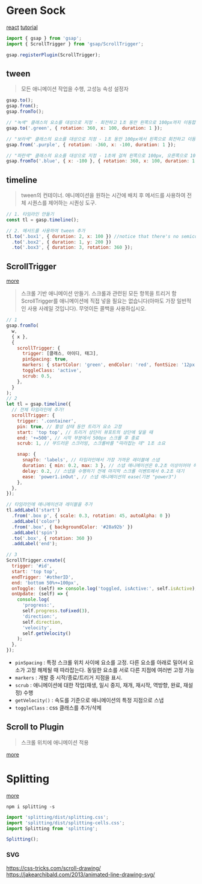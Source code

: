 # Green Sock

[react](https://greensock.com/react-basics)
[tutorial](https://greensock.com/get-started/)

```jsx
import { gsap } from 'gsap';
import { ScrollTrigger } from 'gsap/ScrollTrigger';

gsap.registerPlugin(ScrollTrigger);
```

## tween

> 모든 애니메이션 작업을 수행, 고성능 속성 설정자

```jsx
gsap.to();
gsap.from();
gsap.fromTo();

// "녹색" 클래스의 요소를 대상으로 지정 - 회전하고 1초 동안 왼쪽으로 100px까지 이동합니다.
gsap.to('.green', { rotation: 360, x: 100, duration: 1 });

// "보라색" 클래스의 요소를 대상으로 지정 - 1초 동안 100px에서 왼쪽으로 회전하고 이동합니다.
gsap.from('.purple', { rotation: -360, x: -100, duration: 1 });

// "파란색" 클래스의 요소를 대상으로 지정 - 1초에 걸쳐 왼쪽으로 100px, 오른쪽으로 100px 회전 및 이동합니다.course of 1 second.
gsap.fromTo('.blue', { x: -100 }, { rotation: 360, x: 100, duration: 1 });
```

## timeline

> tween의 컨테이너. 애니메이션을 원하는 시간에 배치 후 메서드를 사용하여 전체 시퀀스를 제어하는 시퀀싱 도구.

```jsx
// 1. 타임라인 만들기
const tl = gasp.timeline();

// 2. 메서드를 사용하여 tween 추가
tl.to('.box1', { duration: 2, x: 100 }) //notice that there's no semicolon!
  .to('.box2', { duration: 1, y: 200 })
  .to('.box3', { duration: 3, rotation: 360 });
```

## ScrollTrigger

[more](https://greensock.com/docs/v3/Plugins/ScrollTrigger)

> 스크롤 기반 애니메이션 만들기.
> 스크롤과 관련된 모든 항목을 트리거 함
> ScrollTrigger를 애니메이션에 직접 넣을 필요는 없습니다(아마도 가장 일반적인 사용 사례일 것입니다). 무엇이든 콜백을 사용하십시오.

```jsx
// 1
gsap.fromTo(
  w,
  { x },
  {
    scrollTrigger: {
      trigger: [클래스, 아이디, 태그],
      pinSpacing: true,
      markers: { startColor: 'green', endColor: 'red', fontSize: '12px' },
      toggleClass: 'active',
      scrub: 0.5,
    },
  }
);
// 2
let tl = gsap.timeline({
  // 전체 타임라인에 추가!
  scrollTrigger: {
    trigger: '.container',
    pin: true, // 활성 상태 동안 트리거 요소 고정
    start: 'top top', // 트리거 상단이 뷰포트의 상단에 닿을 때
    end: '+=500', // 시작 부분에서 500px 스크롤 후 종료
    scrub: 1, // 부드러운 스크러빙, 스크롤바를 "따라잡는 데" 1초 소요

    snap: {
      snapTo: 'labels', // 타임라인에서 가장 가까운 레이블에 스냅
      duration: { min: 0.2, max: 3 }, // 스냅 애니메이션은 0.2초 이상이어야 하지만 3초를 넘지 않아야 합니다(속도로 결정).
      delay: 0.2, // 스냅을 수행하기 전에 마지막 스크롤 이벤트에서 0.2초 대기
      ease: 'power1.inOut', // 스냅 애니메이션의 ease(기본 "power3")
    },
  },
});

// 타임라인에 애니메이션과 레이블을 추가
tl.addLabel('start')
  .from('.box p', { scale: 0.3, rotation: 45, autoAlpha: 0 })
  .addLabel('color')
  .from('.box', { backgroundColor: '#28a92b' })
  .addLabel('spin')
  .to('.box', { rotation: 360 })
  .addLabel('end');

// 3
ScrollTrigger.create({
  trigger: '#id',
  start: 'top top',
  endTrigger: '#otherID',
  end: 'bottom 50%+=100px',
  onToggle: (self) => console.log('toggled, isActive:', self.isActive),
  onUpdate: (self) => {
    console.log(
      'progress:',
      self.progress.toFixed(3),
      'direction:',
      self.direction,
      'velocity',
      self.getVelocity()
    );
  },
});
```

- `pinSpacing` : 특정 스크롤 위치 사이에 요소를 고정. 다른 요소를 아래로 밀어서 요소가 고정 해제될 때 따라잡는다. 동일한 요소를 서로 다른 지점에 여러번 고정 가능
- `markers` : 개발 중 시작/종료/트리거 지점을 표시.
- `scrub` : 애니메이션에 대한 작업(재생, 일시 중지, 재개, 재시작, 역방향, 완료, 재설정) 수행
- `getVelocity()` : 속도를 기준으로 애니메이션의 특정 지점으로 스냅
- `toggleClass` : css 클래스를 추가/삭제

## Scroll to Plugin

> 스크롤 위치에 애니메이션 적용

[more](https://greensock.com/docs/v3/Plugins/ScrollToPlugin)

# Splitting

[more](https://splitting.js.org/)

`npm i splitting -s`

```jsx
import 'splitting/dist/splitting.css';
import 'splitting/dist/splitting-cells.css';
import Splitting from 'splitting';

Splitting();
```

### SVG

https://css-tricks.com/scroll-drawing/
https://jakearchibald.com/2013/animated-line-drawing-svg/
